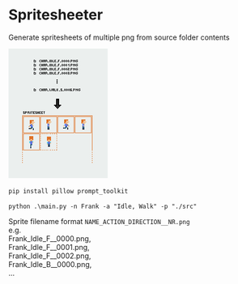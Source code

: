 # Spritesheeter
Generate spritesheets of multiple png from source folder contents

![preview](preview.png?raw=true "create spritesheet")

```
pip install pillow prompt_toolkit
``` 
```
python .\main.py -n Frank -a "Idle, Walk" -p "./src"
```
Sprite filename format ```NAME_ACTION_DIRECTION__NR.png```  
e.g.  
Frank_Idle_F__0000.png,  
Frank_Idle_F__0001.png,  
Frank_Idle_F__0002.png,  
Frank_Idle_B__0000.png,  
...
